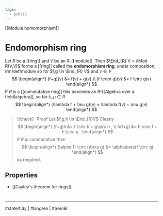 ```yaml
---
tags:
  - public
---
```

[[Module homomorphism]]
# Endomorphism ring

Let $R$ be a [[ring]] and $V$ be an $R$-[[module]].
Then $\End_{R} V = \lMod R(V,V)$ forms a [[ring]]
called the **endomorphism ring**,
under composition, #m/def/module 
so for $f,g \in \End_{R} V$ and $v \in V$
$$
\begin{align*}
(f+g)(v) &= f(v) + g(v) \\
(f \cdot g)(v) &= f \circ g(v)
\end{align*}
$$
If $R$ is a [[commutative ring]] this becomes an $R$-[[Algebra over a field|algebra]], so for $\lambda,\mu \in R$
$$
\begin{align*}
(\lambda f + \mu g)(v) = \lambda f(v) + \mu g(v)
\end{align*}
$$

> [!check]- Proof
> Let $f,g,h \in \End_{R}V$
> Clearly
> $$
> \begin{align*}
> (f+g)h &= f \circ h + g\circ h , \\
> h(f+g) &= h \circ f + h \circ g .
> \end{align*}
> $$
> if $R$ is commutative then
> $$
> \begin{align*}
> (\alpha f) \circ (\beta g) &= \alpha\beta(f \circ g)
> \end{align*}
> $$
> as required. <span class="QED"/>

## Properties 

- [[Cayley's theorem for rings]]

#
---
#state/tidy | #lang/en | #SemBr
